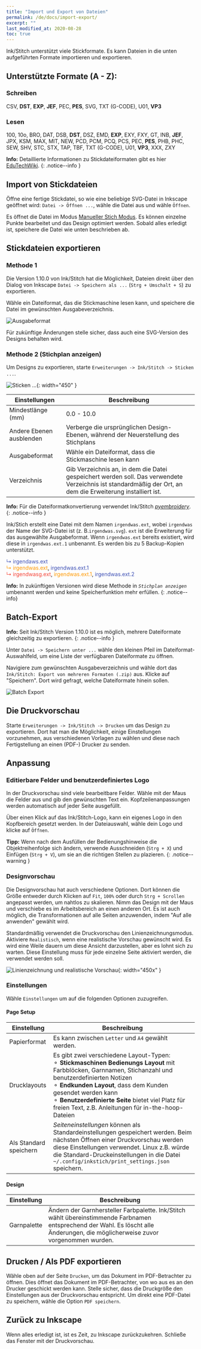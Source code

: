 ```yaml
---
title: "Import und Export von Dateien"
permalink: /de/docs/import-export/
excerpt: ""
last_modified_at: 2020-08-28
toc: true
---
```


Ink/Stitch unterstützt viele Stickformate. Es kann Dateien in die unten aufgeführten Formate importieren und exportieren.

## Unterstützte Formate (A - Z):

### Schreiben
CSV, **DST**, **EXP**, **JEF**, PEC, **PES**, SVG, TXT (G-CODE), U01, **VP3**

### Lesen
100, 10o, BRO, DAT, DSB, **DST**, DSZ, EMD, **EXP**, EXY, FXY, GT, INB, **JEF**, JPX, KSM, MAX, MIT, NEW, PCD, PCM, PCQ, PCS, PEC, **PES**, PHB, PHC, SEW, SHV, STC, STX, TAP, TBF, TXT (G-CODE), U01, **VP3**, XXX, ZXY

**Info:** Detaillierte Informationen zu Stickdateiformaten gibt es hier [EduTechWiki](http://edutechwiki.unige.ch/en/Embroidery_format).
{: .notice--info }

## Import von Stickdateien

Öffne eine fertige Stickdatei, so wie eine beliebige SVG-Datei in Inkscape geöffnet wird: `Datei -> Öffnen ...`, wähle die Datei aus und wähle `Öffnen`.

Es öffnet die Datei im Modus [Manueller Stich Modus](/docs/stitches/stroke/#manual-stitch-mode). Es können einzelne Punkte bearbeitet und das Design optimiert werden. Sobald alles erledigt ist, speichere die Datei wie unten beschrieben ab.

## Stickdateien exportieren

### Methode 1

Die Version 1.10.0 von Ink/Stitch hat die Möglichkeit, Dateien direkt über den Dialog von Inkscape `Datei -> Speichern als ...` (`Strg + Umschalt + S`) zu exportieren.

Wähle ein Dateiformat, das die Stickmaschine lesen kann, und speichere die Datei im gewünschten Ausgabeverzeichnis.

![Ausgabeformat](/assets/images/docs/en/export-selection-field.jpg)

Für zukünftige Änderungen stelle sicher, dass auch eine SVG-Version des Designs behalten wird.

### Methode 2 (Stichplan anzeigen)
Um Designs zu exportieren, starte `Erweiterungen -> Ink/Stitch -> Sticken ...`.

![Sticken ...](/assets/images/docs/en/embroider.jpg){: width="450" }

Einstellungen|Beschreibung
---|---
Mindestlänge (mm)        | 0.0 - 10.0
Andere Ebenen ausblenden | Verberge die ursprünglichen Design-Ebenen, während der Neuerstellung des Stichplans
Ausgabeformat            | Wähle ein Dateiformat, dass die Stickmaschine lesen kann
Verzeichnis              | Gib Verzeichnis an, in dem die Datei gespeichert werden soll. Das verwendete Verzeichnis ist standardmäßig der Ort, an dem die Erweiterung installiert ist.

**Info:** Für die Dateiformatkonvertierung verwendet Ink/Stitch [*pyembroidery*](https://github.com/inkstitch/pyembroidery).
{: .notice--info }

Ink/Stich erstellt eine Datei mit dem Namen `irgendwas.ext`, wobei `irgendwas` der Name der SVG-Datei ist (z. B.`irgendwas.svg`). `ext` ist die Erweiterung für das ausgewählte Ausgabeformat. Wenn `irgendwas.ext` bereits existiert, wird diese in `irgendwas.ext.1` unbenannt. Es werden bis zu 5 Backup-Kopien unterstützt.

   <span style="color: #3f51b5;">↳ irgendaws.ext</span><br/>
   <span style="color: #ff9800;">↳ irgendwas.ext</span>, <span style="color: #3f51b5;">irgendwas.ext.1</span><br/>
   <span style="color: #f44336;">↳ irgendwasg.ext</span>, <span style="color: #ff9800;">irgendwas.ext.1</span>, <span style="color: #3f51b5;">irgendwas.ext.2</span>

**Info:** In zukünftigen Versionen wird diese Methode in *`Stichplan anzeigen`* umbenannt werden und keine Speicherfunktion mehr erfüllen.
{: .notice--info}

## Batch-Export

**Info:** Seit Ink/Stitch Version 1.10.0 ist es möglich, mehrere Dateiformate gleichzeitig zu exportieren.
{: .notice--info }

Unter `Datei -> Speichern unter ...` wähle den kleinen Pfeil im Dateiformat-Auswahlfeld, um eine Liste der verfügbaren Dateiformate zu öffnen.

Navigiere zum gewünschten Ausgabeverzeichnis und wähle dort das `Ink/Stitch: Export von mehreren Formaten (.zip)` aus. Klicke auf "Speichern". Dort wird  gefragt, welche Dateiformate hinein sollen.

![Batch Export](/assets/images/docs/en/export-batch.jpg)




## Die Druckvorschau

Starte `Erweiterungen -> Ink/Stitch -> Drucken` um das Design zu exportieren. Dort hat man die Möglichkeit, einige Einstellungen vorzunehmen, aus verschiedenen Vorlagen zu wählen und diese nach Fertigstellung an einen (PDF-) Drucker zu senden.

## Anpassung

### Editierbare Felder und benutzerdefiniertes Logo
In der Druckvorschau sind viele bearbeitbare Felder. Wähle mit der Maus die Felder aus und gib den gewünschten Text ein. Kopfzeilenanpassungen werden automatisch auf jeder Seite ausgefüllt.

Über einen Klick auf das Ink/Stitch-Logo, kann ein eigenes Logo in den Kopfbereich gesetzt werden. In der Dateiauswahl, wähle dein Logo und klicke auf `Öffnen`.

**Tipp:** Wenn nach dem Ausfüllen der Bedienungshinweise die Objektreihenfolge sich ändern, verwende Ausschneiden (`Strg + X`) und Einfügen (`Strg + V`), um sie an die richtigen Stellen zu plazieren.
{: .notice--warning }

### Designvorschau

Die Designvorschau hat auch verschiedene Optionen. Dort können die Größe entweder durch Klicken auf `Fit`, `100%` oder durch `Strg + Scrollen` angepasst werden, um nahtlos zu skalieren. Nimm das Design mit der Maus und verschiebe es im Arbeitsbereich an einen anderen Ort. Es ist auch möglich, die Transformationen auf alle Seiten anzuwenden, indem "Auf alle anwenden" gewählt wird.

Standardmäßig verwendet die Druckvorschau den Linienzeichnungsmodus. Aktiviere `Realistisch`, wenn eine realistische Vorschau gewünscht wird. Es wird eine Weile dauern um diese Ansicht darzustellen, aber es lohnt sich zu warten. Diese Einstellung muss für jede einzelne Seite aktiviert werden, die verwendet werden soll.

![Linienzeichnung und realistische Vorschau](/assets/images/docs/en/print-realistic-rendering.jpg){: width="450x" }

### Einstellungen

Wähle `Einstellungen` um auf die folgenden Optionen zuzugreifen.

#### Page Setup

Einstellung|Beschreibung
---|---
Papierformat | Es kann zwischen `Letter` und `A4` gewählt werden.
Drucklayouts | Es gibt zwei verschiedene Layout-Typen:<br />⚬ **Stickmaschinen Bedienungs Layout** mit Farbblöcken, Garnnamen, Stichanzahl und benutzerdefinierten Notizen<br />⚬ **Endkunden Layout**, dass dem Kunden gesendet werden kann<br />⚬ **Benutzerdefinierte Seite** bietet viel Platz für freien Text, z.B. Anleitungen für in-the-hoop-Dateien
Als Standard speichern | *Seiteneinstellungen* können als Standardeinstellungen gespeichert werden. Beim nächsten Öffnen einer Druckvorschau werden diese Einstellungen verwendet. Linux z.B. würde die Standard-Druckeinstellungen in die Datei `~/.config/inkstich/print_settings.json` speichern.

#### Design

Einstellung|Beschreibung
---|---
Garnpalette | Ändern der Garnhersteller Farbpalette. Ink/Stitch wählt übereinstimmende Farbnamen entsprechend der Wahl. Es löscht alle Änderungen, die möglicherweise zuvor vorgenommen wurden.


## Drucken / Als PDF exportieren

Wähle oben auf der Seite `Drucken`, um das Dokument im PDF-Betrachter zu öffnen. Dies öffnet das Dokument im PDF-Betrachter, von wo aus es an den Drucker geschickt werden kann. Stelle sicher, dass die Druckgröße den Einstellungen aus der Druckvorschau entspricht. Um direkt eine PDF-Datei zu speichern, wähle die Option `PDF speichern`.

## Zurück zu Inkscape

Wenn alles erledigt ist, ist es Zeit, zu Inkscape zurückzukehren. Schließe das Fenster mit der Druckvorschau.

